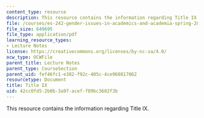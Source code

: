 ```yaml
---
content_type: resource
description: This resource contains the information regarding Title IX.
file: /courses/es-242-gender-issues-in-academics-and-academia-spring-2004/42cc0fd52b0b3a97aceff89bc3602f3b_MITES_242S04_ses4.pdf
file_size: 649695
file_type: application/pdf
learning_resource_types:
- Lecture Notes
license: https://creativecommons.org/licenses/by-nc-sa/4.0/
ocw_type: OCWFile
parent_title: Lecture Notes
parent_type: CourseSection
parent_uid: fef46fc1-e382-f92c-405c-4ce968817062
resourcetype: Document
title: Title IX
uid: 42cc0fd5-2b0b-3a97-acef-f89bc3602f3b
---
```

This resource contains the information regarding Title IX.